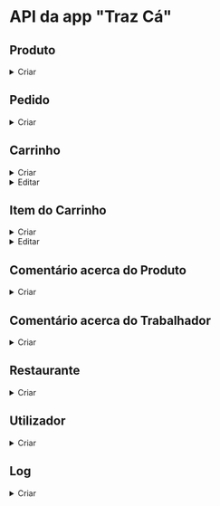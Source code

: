 # API da app "Traz Cá"
## Produto

<details>
  <summary>Criar</summary>
  <pre> Criar um produto. </pre>

  **[POST]** `{{host}}/insertProduct`
  
**Body**
| Campo      | Tipo | Descrição                           | Obrigatório |
|:---------------|:----:|:------------------------------------|:-----------:|
| `name`     | string  | Nome do produto.         |     Sim     |  
| `price` | double  | Preço do produto. |     Sim     |             
| `category` | string  | Categoria do produto. |     Sim     |
| `idRestaurant` | integer  | ID do Restaurante do produto. |     Sim     |
| `description` | string  | Descrição do produto. |     Não     |
| `image` | string  | Imagem do produto. |     Não     |
| `nStars` | integer  | Número de estrelas do produto. |     Não     |
| `allergens` | string  | Alergénicos do produto. |     Não     |
| `mainIngredients` | string  | Ingredientes principais do produto. |     Não     |
| `nutritionalValue` | string  | Valores nutricionais do produto. |     Não     |

```json
{
    "name": "Crispy Chicken",
    "price": 1.00,
    "category": "Hamburger",
    "idRestaurant": 1,
    "description": "Crocante por fora, suave por dentro. O melhor frango com um panado crocante, tomate acabado de cortar, alface fresca e maionese num pão de sementes acabado de torrar. Uma verdadeira obra de arte.",
    "image": "https://www.nit.pt/wp-content/uploads/2020/10/6f7b4074e48a10d14e8cd990c4b646e7-754x394.jpg",
    "nStars": 5,
    "allergens": "Glúten, Ovo, Aipo, Sésamo, Pode conter tremoços, Pode conter mostarda, Pode conter proteína de soja, Pode conter produtos lácteos, Pode conter SO2 e sulfitos",
    "mainIngredients": "Alface, Tomate, Maionese",
    "nutritionalValue": "Peso 189g, Calorias 516kcal, Proteínas 16.4g, Carboidratos 42.2g, Açúcar 6.3g, Açúcar adicionado 0.9g, Gorduras 30.5g, Gorduras monoinsaturadas 12g, Gorduras pollinsaturadas 13.3g, Gordura saturada 5.6g, Gordura trans hidrogenada 0g, Gordura trans natural 0.2g, Gordura trans 0.2g, Fibra 3.3g, Sódio 725mg, Sal 1812mg, Sal adicionado 1812mg"
}
```
**Response**

201 Created
```json
{
    "Produto criado com sucesso"
}
```
404 Error
```json
{
    "Produto criado sem sucesso"
}
```
</details>


## Pedido

<details>
  <summary>Criar</summary>
  <pre> Criar um pedido. </pre>

  **[POST]** `{{host}}/insertOrder`
  
**Body**
| Campo      | Tipo | Descrição                           | Obrigatório |
|:---------------|:----:|:------------------------------------|:-----------:|
| `timeUserAddress`     | datetime  | Horário estimado de chegada.         |     Sim     |  
| `idCart` | integer  | ID do carrinho. |     Sim     |             

```json
{
    "timeUserAddress": "06/10/23 15:24",
    "idCart": 1
}
```
**Response**

201 Created
```json
{
    "Pedido criado com sucesso"
}
```
404 Error
```json
{
    "Pedido criado sem sucesso"
}
```
</details>


## Carrinho

<details>
  <summary>Criar</summary>
  <pre> Criar um carrinho. </pre>

  **[POST]** `{{host}}/insertCart`
  
**Body**
| Campo      | Tipo | Descrição                           | Obrigatório |
|:---------------|:----:|:------------------------------------|:-----------:|
| `subtotal`     | decimal  | Subtotal do carrinho.         |     Sim     |  
| `deliveryFee` | decimal  | Taxa de entrega do carrinho. |     Sim     |             
| `discount` | decimal  | Desconto do carrinho. |     Sim     |   
| `total` | decimal  | Total do carrinho. |     Sim     |   
| `idUser` | integer  | ID do utilizador do carrinho. |     Sim     |   

```json
{
    "subtotal": 8.99,
    "deliveryFee": 2.00,
    "discount": 0.00,
    "total": 10.99,
    "idUser": 1
}
```
**Response**

201 Created
```json
{
    "Carrinho criado com sucesso"
}
```
404 Error
```json
{
    "Carrinho criado sem sucesso"
}
```
</details>


<details>
  <summary>Editar</summary>
  <pre> Editar um carrinho. </pre>

  **[PUT]** `{{host}}/editCart/{id}`
  
**Body**
| Campo      | Tipo | Descrição                           | Obrigatório |
|:---------------|:----:|:------------------------------------|:-----------:|
| `status`     | string  | Estado do carrinho.         |     Sim     |
| `subtotal`     | decimal  | Subtotal do carrinho.         |     Não     |  
| `deliveryFee` | decimal  | Taxa de entrega do carrinho. |     Não     |             
| `discount` | decimal  | Desconto do carrinho. |     Não     |   
| `total` | decimal  | Total do carrinho. |     Não     |   
| `idUser` | integer  | ID do utilizador do carrinho. |     Não     |   

```json
{
    "subtotal": 8.99,
    "deliveryFee": 2.00,
    "discount": 0.00,
    "total": 10.99,
    "idUser": 1
}
```
**Response**

200 Updated
```json
{
    "Dados do carrinho atualizados com sucesso"
}
```

404 Error
```json
{
    "Dados do carrinho atualizados sem sucesso"
}
```
</details>


## Item do Carrinho

<details>
  <summary>Criar</summary>
  <pre> Insere dados de um item do carrinho em formato JSON. </pre>
  
* **URL**

  /insertCartItem

* **Método:**

  `POST`
  
*  **Parâmetros de URL**

   Nenhum

* **Parâmetros de dados**

  **Obrigatório:**
 
   `quantity=[integer]`
   `idProduct=[integer]`
   `idCart=[integer]`
   
   
   **Opcional:**
 
   `noteProduct=[string]`

* **Resposta de sucesso:**

  * **StatusCode:** 200 <br />
    **Message:** `{ "Item do carrinho criado com sucesso" }`
 
* **Resposta de erro:**

  * **StatusCode:** 404 <br />
    **Message:** `{ motivo do erro }`

  OU

  * **StatusCode:** 404 <br />
    **Message:** `{ "Item do carrinho criado sem sucesso" }`
</details>


<details>
  <summary>Editar</summary>
  <pre> Edita dados de um item do carrinho em formato JSON. </pre>
  
* **URL**

  /editCartItem/{id}

* **Método:**

  `PUT`
  
*  **Parâmetros de URL**

   id

* **Parâmetros de dados**

  **Obrigatório:**
  
   `status=[string]`

  **Opcional:**
 
   `idCart=[integer]`
   `idProduct=[integer]`
   `quantity=[integer]`
   `noteProduct=[string]`

* **Resposta de sucesso:**

  * **StatusCode:** 200 <br />
    **Message:** `{ "Dados do item do carrinho atualizados com sucesso" }`
 
* **Resposta de erro:**

  * **StatusCode:** 404 <br />
    **Message:** `{ motivo do erro }`

  OU

  * **StatusCode:** 404 <br />
    **Message:** `{ "Dados do item do carrinho atualizados sem sucesso" }`
</details>


## Comentário acerca do Produto

<details>
  <summary>Criar</summary>
  <pre> Insere dados de um comentário acerca de um produto em formato JSON. </pre>
  
* **URL**

  /insertCommentProduct

* **Método:**

  `POST`
  
*  **Parâmetros de URL**

   Nenhum

* **Parâmetros de dados**

  **Obrigatório:**
 
   `nameClient=[string]`
   `idProduct=[integer]`
   
   
   **Opcional:**
 
   `image=[string]`
   `nStars=[integer]`
   `text=[string]`

* **Resposta de sucesso:**

  * **StatusCode:** 200 <br />
    **Message:** `{ "Comentário criado com sucesso" }`
 
* **Resposta de erro:**

  * **StatusCode:** 404 <br />
    **Message:** `{ motivo do erro }`

  OU

  * **StatusCode:** 404 <br />
    **Message:** `{ "Comentário criado sem sucesso" }`
</details>


## Comentário acerca do Trabalhador

<details>
  <summary>Criar</summary>
  <pre> Insere dados de um comentário acerca de um trabalhador em formato JSON. </pre>
  
* **URL**

  /insertCommentWorker

* **Método:**

  `POST`
  
*  **Parâmetros de URL**

   Nenhum

* **Parâmetros de dados**

  **Obrigatório:**
 
   `nameClient=[string]`
   `idWorker=[integer]`
   
   
   **Opcional:**
 
   `image=[string]`
   `nStars=[integer]`
   `text=[string]`

* **Resposta de sucesso:**

  * **StatusCode:** 200 <br />
    **Message:** `{ "Comentário criado com sucesso" }`
 
* **Resposta de erro:**

  * **StatusCode:** 404 <br />
    **Message:** `{ motivo do erro }`

  OU

  * **StatusCode:** 404 <br />
    **Message:** `{ "Comentário criado sem sucesso" }`
</details>


## Restaurante

<details>
  <summary>Criar</summary>
  <pre> Insere dados de um restaurante em formato JSON. </pre>
  
* **URL**

  /insertRestaurant

* **Método:**

  `POST`
  
*  **Parâmetros de URL**

   Nenhum

* **Parâmetros de dados**

  **Obrigatório:**
 
   `name=[string]`
   `address=[string]`
   
   
   **Opcional:**
 
   `image=[string]`
   `nStars=[integer]`
   `allCategories=[string]`
   `cheapPriceProduct=[integer]`
   `distanceUserAddress=[integer]`
   `description=[string]`

* **Resposta de sucesso:**

  * **StatusCode:** 200 <br />
    **Message:** `{ "Restaurante criado com sucesso" }`
 
* **Resposta de erro:**

  * **StatusCode:** 404 <br />
    **Message:** `{ motivo do erro }`

  OU

  * **StatusCode:** 404 <br />
    **Message:** `{ "Restaurante criado sem sucesso" }`
</details>




## Utilizador
    
<details>
  <summary>Criar</summary>
  <pre> Insere dados de um utilizador em formato JSON. </pre>
  
* **URL**

  /insertUser

* **Método:**

  `POST`
  
*  **Parâmetros de URL**

   Nenhum

* **Parâmetros de dados**

  **Obrigatório:**
 
   `name=[string]`
   `role=[string]`
   `address=[string]`
   `email=[string]`
   `password=[string]`
   `paypal=[string]`
   
   
   **Opcional:**
 
   `phoneNumber=[string]`

* **Resposta de sucesso:**

  * **StatusCode:** 200 <br />
    **Message:** `{ "Utilizador criado com sucesso" }`
 
* **Resposta de erro:**

  * **StatusCode:** 404 <br />
    **Message:** `{ motivo do erro }`

  OU

  * **StatusCode:** 404 <br />
    **Message:** `{ "Utilizador criado sem sucesso" }`
</details>



## Log
    
<details>
  <summary>Criar</summary>
  <pre> Insere dados de uma log em formato JSON. </pre>
  
* **URL**

  /insertLog

* **Método:**

  `POST`
  
*  **Parâmetros de URL**

   Nenhum

* **Parâmetros de dados**

  **Obrigatório:**
 
   `dateTime=[dateTime]`
   `idUser=[integer]`
   `type=[string]`
   `titleLog=[string]`
   
   **Opcional:**
 
   `resume=[string]`

* **Resposta de sucesso:**

  * **StatusCode:** 200 <br />
    **Message:** `{ "Log criada com sucesso" }`
 
* **Resposta de erro:**

  * **StatusCode:** 404 <br />
    **Message:** `{ motivo do erro }`

  OU

  * **StatusCode:** 404 <br />
    **Message:** `{ "Log criada sem sucesso" }`
</details>
